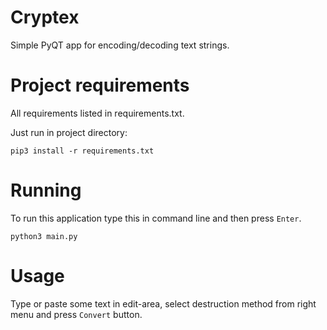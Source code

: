 # Cryptex
Simple PyQT app for encoding/decoding text strings.

# Project requirements
All requirements listed in requirements.txt.

Just run in project directory:

```
pip3 install -r requirements.txt 
```

# Running
To run this application type this in command line and then press ```Enter```.

```
python3 main.py
```

# Usage
Type or paste some text in edit-area, select destruction method from right menu and press ```Convert``` button.
